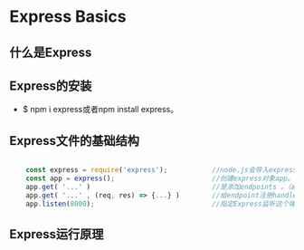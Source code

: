 # Express Basics

## 什么是Express

## Express的安装
  * $ npm i express或者npm install express。

## Express文件的基础结构

```js

    const express = require('express');           //node.js会导入express。
    const app = express();                        //创建express对象app。
    app.get( '...' )                              //是添加endpoints 。（app.post,app.put,app.patch app.delete等方法也是一样的）
    app.get( '...' , (req, res) => {...} )        //给endpoint注册handler,app的其它方法也是这样的。
    app.listen(8000);                             //指定Express监听这个端口。

```

## Express运行原理


